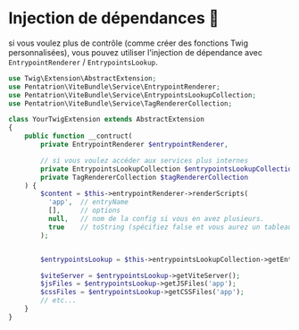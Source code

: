 # Injection de dépendances 💉

si vous voulez plus de contrôle (comme créer des fonctions Twig personnalisées),
vous pouvez utiliser l'injection de dépendance avec `EntrypointRenderer` / `EntrypointsLookup`.

```php
use Twig\Extension\AbstractExtension;
use Pentatrion\ViteBundle\Service\EntrypointRenderer;
use Pentatrion\ViteBundle\Service\EntrypointsLookupCollection;
use Pentatrion\ViteBundle\Service\TagRendererCollection;

class YourTwigExtension extends AbstractExtension
{
    public function __contruct(
        private EntrypointRenderer $entrypointRenderer,

        // si vous voulez accéder aux services plus internes
        private EntrypointsLookupCollection $entrypointsLookupCollection,
        private TagRendererCollection $tagRendererCollection
    ) {
        $content = $this->entrypointRenderer->renderScripts(
          'app',  // entryName
          [],     // options
          null,   // nom de la config si vous en avez plusieurs.
          true    // toString (spécifiez false et vous aurez un tableau de Tag)
        );


        $entrypointsLookup = $this->entrypointsLookupCollection->getEntrypointsLookup();

        $viteServer = $entrypointsLookup->getViteServer();
        $jsFiles = $entrypointsLookup->getJSFiles('app');
        $cssFiles = $entrypointsLookup->getCSSFiles('app');
        // etc...
    }
}
```


